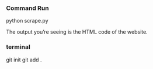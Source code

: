 ### Command Run
python scrape.py

The output you’re seeing is the HTML code of the website.

### terminal
git init
git add .
